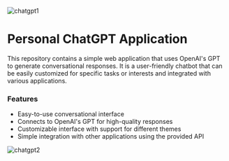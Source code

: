 ![chatgpt1](https://user-images.githubusercontent.com/102640510/236641290-781e038e-c706-4d18-b930-b9a666613a7d.png)

# Personal ChatGPT Application
This repository contains a simple web application that uses OpenAI's GPT to generate conversational responses. It is a user-friendly chatbot that can be easily customized for specific tasks or interests and integrated with various applications.

### Features
- Easy-to-use conversational interface
- Connects to OpenAI's GPT for high-quality responses
- Customizable interface with support for different themes
- Simple integration with other applications using the provided API


![chatgpt2](https://user-images.githubusercontent.com/102640510/236641337-f5434d1b-cae3-4c80-920d-83abbb733ceb.png)
